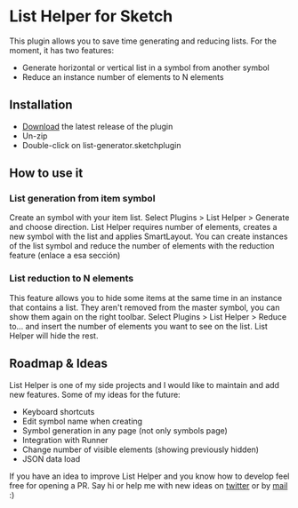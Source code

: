 # List Helper for Sketch

This plugin allows you to save time generating and reducing lists. For the moment, it has two features:
- Generate horizontal or vertical list in a symbol from another symbol
- Reduce an instance number of elements to N elements

## Installation

- [Download](../../releases/latest/download/list-generator.sketchplugin.zip) the latest release of the plugin
- Un-zip
- Double-click on list-generator.sketchplugin

## How to use it

### List generation from item symbol
Create an symbol with your item list. Select Plugins > List Helper > Generate and choose direction. List Helper requires number of elements, creates a new symbol with the list and applies SmartLayout.
You can create instances of the list symbol and reduce the number of elements with the reduction feature (enlace a esa sección)

<GIF>

### List reduction to N elements
This feature allows you to hide some items at the same time in an instance that contains a list. They aren't removed from the master symbol, you can show them again on the right toolbar.
Select Plugins > List Helper > Reduce to... and insert the number of elements you want to see on the list. List Helper will hide the rest.

<GIF>

## Roadmap & Ideas

List Helper is one of my side projects and I would like to maintain and add new features. Some of my ideas for the future:
- Keyboard shortcuts
- Edit symbol name when creating
- Symbol generation in any page (not only symbols page)
- Integration with Runner
- Change number of visible elements (showing previously hidden)
- JSON data load

If you have an idea to improve List Helper and you know how to develop feel free for opening a PR.
Say hi or help me with new ideas on [twitter](https://twitter.com/malakatonez) or by [mail](mailto:hola@luciagomez.me) :)
